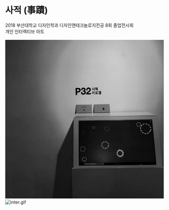 # 사적 (事蹟)
2018 부산대학교 디자인학과 디자인앤테크놀로지전공 8회 졸업전시회<br>
개인 인터랙티브 아트 
<br><br>
![41359511_2146681192317607_2008672421650491244_n.jpg](./41359511_2146681192317607_2008672421650491244_n.jpg)
![inter.gif](./inter.gif)
